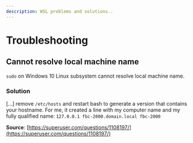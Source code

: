 ```yaml
---
description: WSL problems and solutions..
---
```


# Troubleshooting

## Cannot resolve local machine name

`sudo` on Windows 10 Linux subsystem cannot resolve local machine name.

### Solution

\[...\] remove `/etc/hosts` and restart bash to generate a version that contains your hostname. For me, it created a line with my computer name and my fully qualified name: `127.0.0.1 fbc-2000.domain.local fbc-2000`

**Source**: [https://superuser.com/questions/1108197/](https://superuser.com/questions/1108197/)

